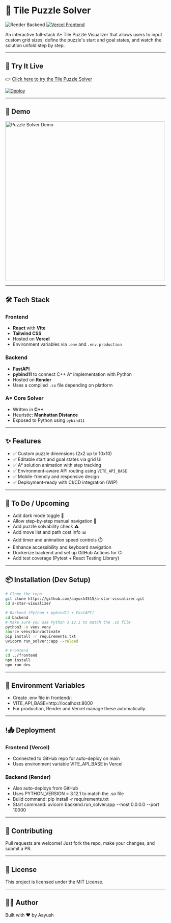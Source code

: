 # 🧩 Tile Puzzle Solver

![Render Backend](https://img.shields.io/badge/render-backend-blue)
[![Vercel Frontend](https://img.shields.io/badge/vercel-frontend-black)](https://tile-puzzle-solver.vercel.app)

An interactive full-stack A* Tile Puzzle Visualizer that allows users to input custom grid sizes, define the puzzle's start and goal states, and watch the solution unfold step by step.

---

## 🚀 Try It Live

👉 [Click here to try the Tile Puzzle Solver](https://tile-puzzle-solver.vercel.app)

[![Deploy](https://vercel.com/button)](https://vercel.com/new/clone?repository-url=https://github.com/aayush4515/a-star-visualizer)

---

## 📸 Demo

<img src="./assets/PuzzleSolver.gif" alt="Puzzle Solver Demo" width="500"/>

---

## 🛠️ Tech Stack

### Frontend
- **React** with **Vite**
- **Tailwind CSS**
- Hosted on **Vercel**
- Environment variables via `.env` and `.env.production`

### Backend
- **FastAPI**
- **pybind11** to connect C++ A* implementation with Python
- Hosted on **Render**
- Uses a compiled `.so` file depending on platform

### A* Core Solver
- Written in **C++**
- Heuristic: **Manhattan Distance**
- Exposed to Python using `pybind11`

---

## ✨ Features

- ✅ Custom puzzle dimensions (2x2 up to 10x10)
- ✅ Editable start and goal states via grid UI
- ✅ A* solution animation with step tracking
- ✅ Environment-aware API routing using `VITE_API_BASE`
- ✅ Mobile-friendly and responsive design
- ✅ Deployment-ready with CI/CD integration (WIP)

---

## 🧪 To Do / Upcoming
- Add dark mode toggle 🌙
- Allow step-by-step manual navigation 🔄
- Add puzzle solvability check ⚠️
- Add move list and path cost info 📊
- Add timer and animation speed controls ⏱️
- Enhance accessibility and keyboard navigation
- Dockerize backend and set up GitHub Actions for CI
- Add test coverage (Pytest + React Testing Library)
  
---

## 📦 Installation (Dev Setup)

```bash
# Clone the repo
git clone https://github.com/aayush4515/a-star-visualizer.git
cd a-star-visualizer

# Backend (Python + pybind11 + FastAPI)
cd backend
# Make sure you use Python 3.12.1 to match the .so file
python3 -m venv venv
source venv/bin/activate
pip install -r requirements.txt
uvicorn run_solver::app --reload

# Frontend
cd ../frontend
npm install
npm run dev
```

---

## 🔐 Environment Variables
- Create .env file in frontend/:
- VITE_API_BASE=http://localhost:8000
- For production, Render and Vercel manage these automatically.

---

## !📤 Deployment

### Frontend (Vercel)
- Connected to GitHub repo for auto-deploy on main
- Uses environment variable VITE_API_BASE in Vercel 

### Backend (Render)
- Also auto-deploys from GitHub
- Uses PYTHON_VERSION = 3.12.1 to match the .so file
- Build command: pip install -r requirements.txt
- Start command: uvicorn backend.run_solver:app --host 0.0.0.0 --port 10000

---

## 🤝 Contributing
Pull requests are welcome! Just fork the repo, make your changes, and submit a PR.

---

## 🧠 License
This project is licensed under the MIT License.

---

## 🧑‍💻 Author
Built with ❤️ by Aayush
